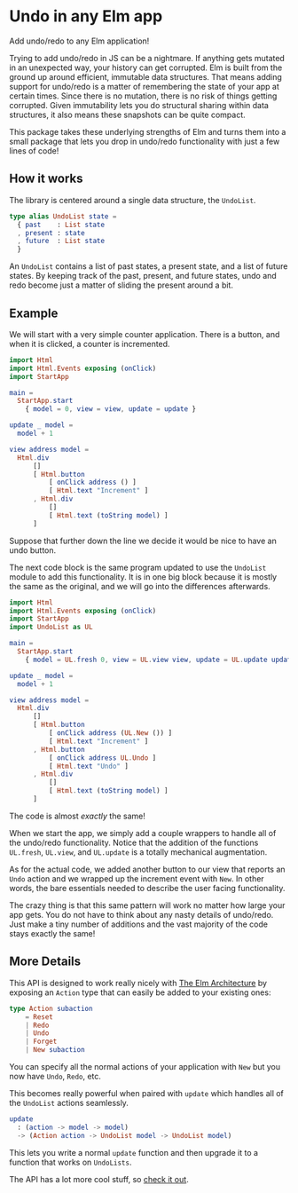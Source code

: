 # Undo in any Elm app

Add undo/redo to any Elm application!

Trying to add undo/redo in JS can be a nightmare. If anything gets mutated in an unexpected way, your history can get corrupted. Elm is built from the ground up around efficient, immutable data structures. That means adding support for undo/redo is a matter of remembering the state of your app at certain times. Since there is no mutation, there is no risk of things getting corrupted. Given immutability lets you do structural sharing within data structures, it also means these snapshots can be quite compact.

This package takes these underlying strengths of Elm and turns them into a small package that lets you drop in undo/redo functionality with just a few lines of code!


## How it works

The library is centered around a single data structure, the `UndoList`.

```elm
type alias UndoList state =
  { past    : List state
  , present : state
  , future  : List state
  }
``````

An `UndoList` contains a list of past states, a present state, and a list of future states. By keeping track of the past, present, and future states, undo and redo become just a matter of sliding the present around a bit.


## Example

We will start with a very simple counter application. There is a button, and when it is clicked, a counter is incremented.

```elm
import Html
import Html.Events exposing (onClick)
import StartApp

main =
  StartApp.start
    { model = 0, view = view, update = update }

update _ model =
  model + 1

view address model =
  Html.div
      []
      [ Html.button
          [ onClick address () ]
          [ Html.text "Increment" ]
      , Html.div
          []
          [ Html.text (toString model) ]
      ]
```

Suppose that further down the line we decide it would be nice to have an undo button.

The next code block is the same program updated to use the `UndoList` module to add this functionality. It is in one big block because it is mostly the same as the original, and we will go into the differences afterwards.

```elm
import Html
import Html.Events exposing (onClick)
import StartApp
import UndoList as UL

main =
  StartApp.start
    { model = UL.fresh 0, view = UL.view view, update = UL.update update }

update _ model =
  model + 1

view address model =
  Html.div
      []
      [ Html.button
          [ onClick address (UL.New ()) ]
          [ Html.text "Increment" ]
      , Html.button
          [ onClick address UL.Undo ]
          [ Html.text "Undo" ]
      , Html.div
          []
          [ Html.text (toString model) ]
      ]
```

The code is almost *exactly* the same!

When we start the app, we simply add a couple wrappers to handle all of the undo/redo functionality. Notice that the addition of the functions `UL.fresh`, `UL.view`, and `UL.update` is a totally mechanical augmentation.

As for the actual code, we added another button to our view that reports an `Undo` action and we wrapped up the increment event with `New`. In other words, the bare essentials needed to describe the user facing functionality.

The crazy thing is that this same pattern will work no matter how large your app gets. You do not have to think about any nasty details of undo/redo. Just make a tiny number of additions and the vast majority of the code stays exactly the same!


## More Details

This API is designed to work really nicely with [The Elm Architecture][arch] by exposing an `Action` type that can easily be added to your existing ones:

[arch]: https://github.com/evancz/elm-architecture-tutorial/

```elm
type Action subaction
    = Reset
    | Redo
    | Undo
    | Forget
    | New subaction
```

You can specify all the normal actions of your application with `New` but you now have `Undo`, `Redo`, etc.

This becomes really powerful when paired with `update` which handles all of the `UndoList` actions seamlessly.

```elm
update
  : (action -> model -> model)
  -> (Action action -> UndoList model -> UndoList model)
```

This lets you write a normal `update` function and then upgrade it to a function that works on `UndoLists`.

The API has a lot more cool stuff, so [check it out][docs].

[docs]: http://package.elm-lang.org/packages/TheSeamau5/elm-undo-redo/latest
